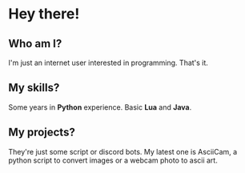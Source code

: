 # Hey there!

## Who am I?
I'm just an internet user interested in programming. That's it.

## My skills?
Some years in **Python** experience. Basic **Lua** and **Java**.

## My projects?
They're just some script or discord bots. My latest one is AsciiCam, a python script to convert images or a webcam photo to ascii art.
